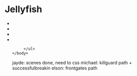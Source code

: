 # Jellyfish
<!DOCTYPE html>
<html>
    <head>
        <title>Jellyfish</title>
        <link rel="stylesheet" type="text/css" href="style.css">
    </head>
    <body>
        <ul> 
            <li><a href=""></a></li>
            <li><a href=""></a></li>
            <li><a href=""></a></li>
            <li><a href=""></a></li>
           
         </ul>
    </body>

 </html>

jayde: scenes done, need to css
michael: killguard path + successfulbreakin
elson: frontgates path
